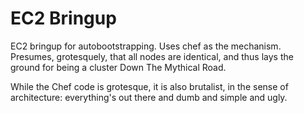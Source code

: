 EC2 Bringup
===

EC2 bringup for autobootstrapping. Uses chef as the mechanism. Presumes, grotesquely, that all nodes are identical, 
and thus lays the ground for being a cluster Down The Mythical Road.

While the Chef code is grotesque, it is also brutalist, in the sense of architecture: everything's out there 
and dumb and simple and ugly.
